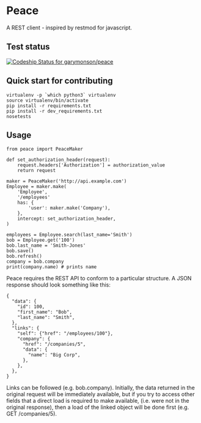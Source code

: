 # Peace

A REST client - inspired by restmod for javascript.

## Test status

[ ![Codeship Status for garymonson/peace](https://codeship.com/projects/3308e5a0-b522-0133-3191-1af10c27659b/status?branch=master)](https://codeship.com/projects/134053)

## Quick start for contributing

    virtualenv -p `which python3` virtualenv
    source virtualenv/bin/activate
    pip install -r requirements.txt
    pip install -r dev_requirements.txt
    nosetests

## Usage

```
from peace import PeaceMaker

def set_authorization_header(request):
    request.headers['Authorization'] = authorization_value
    return request

maker = PeaceMaker('http://api.example.com')
Employee = maker.make(
    'Employee',
    '/employees'
    has: {
        'user': maker.make('Company'),
    },
    intercept: set_authorization_header,
)

employees = Employee.search(last_name='Smith')
bob = Employee.get('100')
bob.last_name = 'Smith-Jones'
bob.save()
bob.refresh()
company = bob.company
print(company.name) # prints name
```

Peace requires the REST API to conform to a particular structure.  A JSON
response should look something like this:

```
{
  "data": {
    "id": 100,
    "first_name": "Bob",
    "last_name": "Smith",
  },
  "links": {
    "self": {"href": "/employees/100"},
    "company": {
      "href": "/companies/5",
      "data": {
        "name": "Big Corp",
      },
    },
  },
}
```

Links can be followed (e.g. bob.company).  Initially, the data returned in the
original request will be immediately available, but if you try to access other
fields that a direct load is required to make available, (i.e. were not in the
original response), then a load of the linked object will be done first (e.g.
GET /companies/5).
